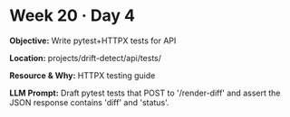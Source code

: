 # Week 20 · Day 4

**Objective:** Write pytest+HTTPX tests for API

**Location:** projects/drift-detect/api/tests/

**Resource & Why:** HTTPX testing guide

**LLM Prompt:** Draft pytest tests that POST to '/render-diff' and assert the JSON response contains 'diff' and 'status'.
